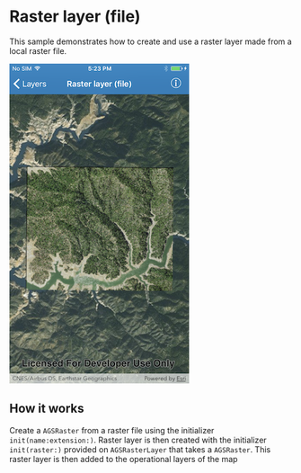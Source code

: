 # Raster layer (file)

This sample demonstrates how to create and use a raster layer made from a local raster file.

![](image1.png)

## How it works

Create a `AGSRaster` from a raster file using the initializer `init(name:extension:)`. Raster layer is then created with the initializer `init(raster:)` provided on `AGSRasterLayer` that takes a `AGSRaster`. This raster layer is then added to the operational layers of the map



